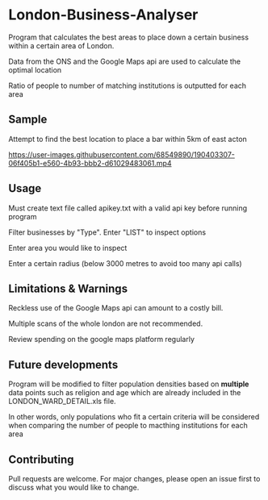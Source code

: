 # London-Business-Analyser

Program that calculates the best areas to place down a certain business within a certain area of London.

Data from the ONS and the Google Maps api are used to calculate the optimal location

Ratio of people to number of matching institutions is outputted for each area 

## Sample
Attempt to find the best location to place a bar within 5km of east acton

https://user-images.githubusercontent.com/68549890/190403307-06f405b1-e560-4b93-bbb2-d61029483061.mp4

## Usage
Must create text file called apikey.txt with a valid api key before running program

Filter businesses by "Type". Enter "LIST" to inspect options

Enter area you would like to inspect 

Enter a certain radius (below 3000 metres to avoid too many api calls)

## Limitations & Warnings
Reckless use of the Google Maps api can amount to a costly bill.

Multiple scans of the whole london are not recommended.

Review spending on the google maps platform regularly


## Future developments
Program will be modified to filter population densities based on **multiple** data points such as religion and age which are already included in the LONDON_WARD_DETAIL.xls file.

In other words, only populations who fit a certain criteria will be considered when comparing the number of people to macthing institutions for each area

## Contributing
Pull requests are welcome. For major changes, please open an issue first to discuss what you would like to change.






